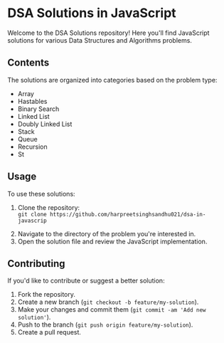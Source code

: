  <h1>DSA Solutions in JavaScript</h1>

  <p>Welcome to the DSA Solutions repository! Here you'll find JavaScript solutions for various Data Structures and Algorithms problems.</p>

  <h2>Contents</h2>
    <p>The solutions are organized into categories based on the problem type:</p>
    <ul>
        <li>Array</li>
        <li>Hastables</li> 
       <li>Binary Search</li> 
        <li>Linked List</li>
      <li>Doubly Linked List</li>
        <li>Stack</li>
        <li>Queue</li>
        <li>Recursion</li>
        <li>St</li>
        <!-- Add more categories as needed -->
    </ul>

  
   <h2>Usage</h2>
    <p>To use these solutions:</p>
    <ol>
        <li>Clone the repository:</li>
        <code>git clone https://github.com/harpreetsinghsandhu021/dsa-in-javascrip</code>
    </ol>
  
  <ol start="2">
        <li>Navigate to the directory of the problem you're interested in.</li>
        <li>Open the solution file and review the JavaScript implementation.</li>
    </ol>

   <h2>Contributing</h2>
    <p>If you'd like to contribute or suggest a better solution:</p>
    <ol>
        <li>Fork the repository.</li>
        <li>Create a new branch (<code>git checkout -b feature/my-solution</code>).</li>
        <li>Make your changes and commit them (<code>git commit -am 'Add new solution'</code>).</li>
        <li>Push to the branch (<code>git push origin feature/my-solution</code>).</li>
        <li>Create a pull request.</li>
    </ol>
